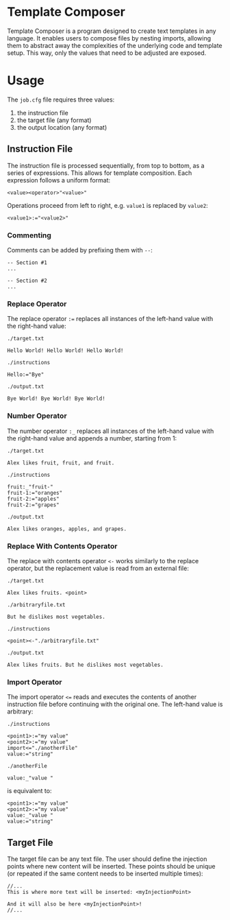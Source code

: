 # Template Composer
Template Composer is a program designed to create text templates in any language. It enables users to compose files by nesting imports, allowing them to abstract away the complexities of the underlying code and template setup. This way, only the values that need to be adjusted are exposed.

# Usage
The ```job.cfg``` file requires three values:
1. the instruction file
2. the target file (any format)
3. the output location (any format)

## Instruction File
The instruction file is processed sequentially, from top to bottom, as a series of expressions. This allows for template composition. Each expression follows a uniform format:

```
<value><operator>"<value>"
```

Operations proceed from left to right, e.g. ```value1``` is replaced by ```value2```:

```
<value1>:="<value2>"
```

### Commenting
Comments can be added by prefixing them with ```--```:

```
-- Section #1
...

-- Section #2
...
```

### Replace Operator
The replace operator ```:=``` replaces all instances of the left-hand value with the right-hand value:

```
./target.txt

Hello World! Hello World! Hello World!
```
```
./instructions

Hello:="Bye"
```
```
./output.txt

Bye World! Bye World! Bye World!
```

### Number Operator
The number operator ```:_``` replaces all instances of the left-hand value with the right-hand value and appends a number, starting from 1:

```
./target.txt

Alex likes fruit, fruit, and fruit.
```
```
./instructions

fruit:_"fruit-"
fruit-1:="oranges"
fruit-2:="apples"
fruit-2:="grapes"
```
```
./output.txt

Alex likes oranges, apples, and grapes.
```

### Replace With Contents Operator
The replace with contents operator ```<-``` works similarly to the replace operator, but the replacement value is read from an external file:

```
./target.txt

Alex likes fruits. <point>
```
```
./arbitraryfile.txt

But he dislikes most vegetables.
```
```
./instructions

<point><-"./arbitraryfile.txt"
```
```
./output.txt

Alex likes fruits. But he dislikes most vegetables.
```

### Import Operator
The import operator ```<=``` reads and executes the contents of another instruction file before continuing with the original one. The left-hand value is arbitrary:

```
./instructions

<point1>:="my value"
<point2>:="my value"
import<="./anotherFile"
value:="string"
```
```
./anotherFile

value:_"value "
```
is equivalent to:
```
<point1>:="my value"
<point2>:="my value"
value:_"value "
value:="string"
```

## Target File
The target file can be any text file. The user should define the injection points where new content will be inserted. These points should be unique (or repeated if the same content needs to be inserted multiple times):

```
//...
This is where more text will be inserted: <myInjectionPoint>

And it will also be here <myInjectionPoint>!
//...
```